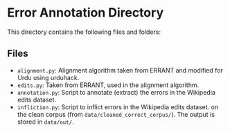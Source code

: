 # Error Annotation Directory

This directory contains the following files and folders:

## Files
- `alignment.py`: Alignment algorithm taken from ERRANT and modified for Urdu using urduhack.
- `edits.py`: Taken from ERRANT, used in the alignment algorithm.
- `annotation.py`: Script to annotate (extract) the errors in the Wikipedia edits dataset.
- `infliction.py`: Script to inflict errors in the Wikipedia edits dataset. on the clean corpus (from `data/cleaned_correct_corpus/`). The output is stored in `data/out/`.